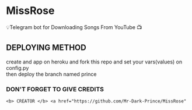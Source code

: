 # MissRose
💡Telegram bot for Downloading Songs From YouTube 📺 
## DEPLOYING METHOD
  create and app on heroku and fork this repo and set your vars(values) on config.py  
  then deploy the branch named prince 
  ### DON'T FORGET TO GIVE CREDITS 
    <b> CREATOR </b> <a href="https://github.com/Mr-Dark-Prince/MissRose"


